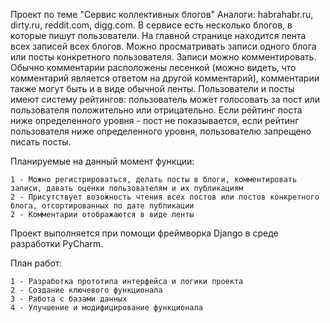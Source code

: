 Проект по теме "Сервис коллективных блогов" Аналоги: habrahabr.ru, dirty.ru, reddit.com, digg.com. В сервисе есть несколько блогов, в которые пишут пользователи. На главной странице находится лента всех записей всех блогов. Можно просматривать записи одного блога или посты конкретного пользователя. Записи можно комментировать. Обычно комментарии расположены лесенкой (можно видеть, что комментарий является ответом на другой комментарий), комментарии также могут быть и в виде обычной ленты. Пользователи и посты имеют систему рейтингов: пользователь может голосовать за пост или пользователя положительно или отрицательно. Если рейтинг поста ниже определенного уровня - пост не показывается, если рейтинг пользователя ниже определенного уровня, пользователю запрещено писать посты.

Планируемые на данный момент функции:

	1 - Можно регистрироваться, делать посты в блоги, комментировать записи, давать оценки пользователям и их публикациям
	2 - Присутствует возожность чтения всех постов или постов конкретного блога, отсортированных по дате публикации
	2 - Комментарии отображаются в виде ленты

Проект выполняется при помощи фреймворка Django в среде разработки PyCharm.

План работ:

	1 - Разработка прототипа интерфейса и логики проекта
	2 - Создание ключевого функционала
	3 - Работа с базами данных
	4 - Улучшение и модифицирование функционала


